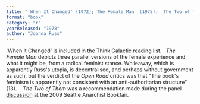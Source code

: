 ```yaml
---
title: "'When It Changed' (1972); The Female Man  (1975);  The Two of Them (1978)"
format: "book"
category: "r"
yearReleased: "1978"
author: "Joanna Russ"
---
```

'When it Changed' is included  in the Think Galactic <a href="http://thinkgalactic.org/reading-lists/by-author/">reading list</a>.
 
_The Female Man_ depicts three parallel versions of the female experience and what it might be, from a radical feminist stance. Whileaway, which is apparently Russ's utopia, is decentralised, and perhaps without government as such, but the verdict of the _Open Road_ critics was that  "The book's feminism is apparently not consistent with an anti-authoritarian structure" (13).
  
_The Two of  Them_ was a recommendation made during the panel <a href="http://nwsfsnews.blogspot.co.uk/2009/10/i-wanna-read-sf-anarchy.html"> discussion</a> at the 2009 Seattle Anarchist Bookfair.
